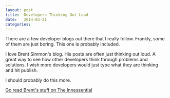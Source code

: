 ```yaml
---
layout: post
title:  Developers Thinking Out Loud
date:   2014-03-21
categories:
---
```


There are a few developer blogs out there that I really follow. Frankly, some of them are just boring. This one is probably included.

I love Brent Simmon's blog. His posts are often just thinking out loud. A great way to see how other developers think through problems and solutions. I wish more developers would just type what they are thinking and hit publish.

I should probably do this more.

[Go read Brent's stuff on The Innessential](http://inessential.com/)
